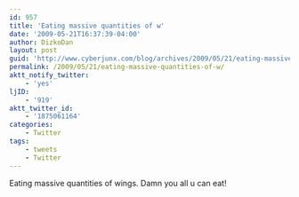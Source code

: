 ```yaml
---
id: 957
title: 'Eating massive quantities of w'
date: '2009-05-21T16:37:39-04:00'
author: DizkoDan
layout: post
guid: 'http://www.cyberjunx.com/blog/archives/2009/05/21/eating-massive-quantities-of-w/'
permalink: /2009/05/21/eating-massive-quantities-of-w/
aktt_notify_twitter:
    - 'yes'
ljID:
    - '919'
aktt_twitter_id:
    - '1875061164'
categories:
    - Twitter
tags:
    - tweets
    - Twitter
---
```


Eating massive quantities of wings. Damn you all u can eat!